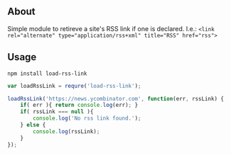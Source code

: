 ## About

Simple module to retireve a site's RSS link if one is declared. I.e.: `<link rel="alternate" type="application/rss+xml" title="RSS" href="rss">`

## Usage

`npm install load-rss-link`

```javascript
var loadRssLink = requre('load-rss-link');

loadRssLink('https://news.ycombinator.com', function(err, rssLink) {
    if( err ){ return console.log(err); }
    if( rssLink === null ){
        console.log('No rss link found.');
    } else {
        console.log(rssLink);
    }
});
```
